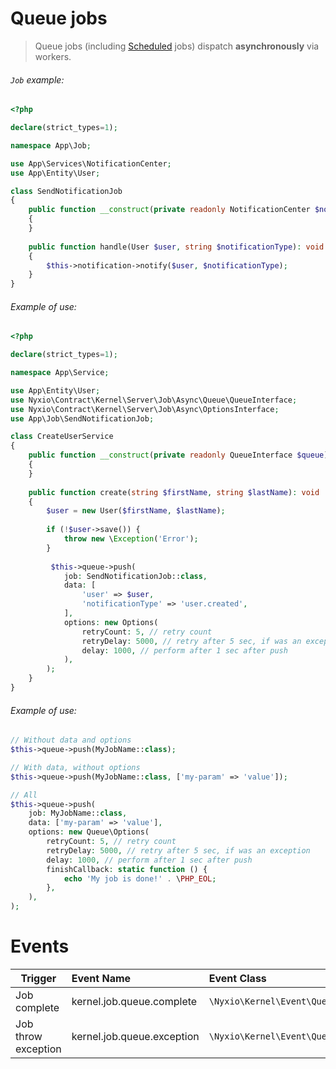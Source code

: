 # Queue jobs

> Queue jobs (including [Scheduled](scheduled-tasks.md) jobs) dispatch **asynchronously** via workers.


###### `Job` example:

```php
<?php

declare(strict_types=1);

namespace App\Job;

use App\Services\NotificationCenter;
use App\Entity\User;

class SendNotificationJob
{
    public function __construct(private readonly NotificationCenter $notification) 
    {
    }
    
    public function handle(User $user, string $notificationType): void
    {
        $this->notification->notify($user, $notificationType);
    }
}
```

###### Example of use:

```php
<?php

declare(strict_types=1);

namespace App\Service;

use App\Entity\User;
use Nyxio\Contract\Kernel\Server\Job\Async\Queue\QueueInterface;
use Nyxio\Contract\Kernel\Server\Job\Async\OptionsInterface;
use App\Job\SendNotificationJob;

class CreateUserService
{
    public function __construct(private readonly QueueInterface $queue) 
    {
    }
    
    public function create(string $firstName, string $lastName): void
    {
        $user = new User($firstName, $lastName);
        
        if (!$user->save()) {  
            throw new \Exception('Error');
        }
        
         $this->queue->push(
            job: SendNotificationJob::class,
            data: [
                'user' => $user,
                'notificationType' => 'user.created',
            ],
            options: new Options(
                retryCount: 5, // retry count
                retryDelay: 5000, // retry after 5 sec, if was an exception
                delay: 1000, // perform after 1 sec after push
            ),
        ); 
    }
}
```

###### Example of use:
```php
// Without data and options
$this->queue->push(MyJobName::class);

// With data, without options
$this->queue->push(MyJobName::class, ['my-param' => 'value']);

// All
$this->queue->push(
    job: MyJobName::class, 
    data: ['my-param' => 'value'], 
    options: new Queue\Options(
        retryCount: 5, // retry count
        retryDelay: 5000, // retry after 5 sec, if was an exception
        delay: 1000, // perform after 1 sec after push
        finishCallback: static function () {
            echo 'My job is done!' . \PHP_EOL;
        },
    ),
);
```


# Events

| Trigger              | Event Name                                   | Event Class                          |
|----------------------|:---------------------------------------------|:-------------------------------------|
| Job complete         | kernel.job.queue.complete                    | `\Nyxio\Kernel\Event\QueueComplete`  |
| Job throw exception  | kernel.job.queue.exception                   | `\Nyxio\Kernel\Event\QueueException` |
